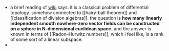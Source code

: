 - a brief reading of [wiki](https://en.wikipedia.org/wiki/Vector_fields_on_spheres) says: it is a classical problem of differential topology. somehow connected to [[hairy-ball theorem]] and [[classification of division algebras]]. the question is __how many linearly independent smooth nowhere-zero vector fields can be constructed on a sphere in N-dimensional euclidean space.__ and the answer is known in terms of [[Radon–Hurwitz numbers]], which i feel like, is a rank of some sort of a linear subspace.
- 